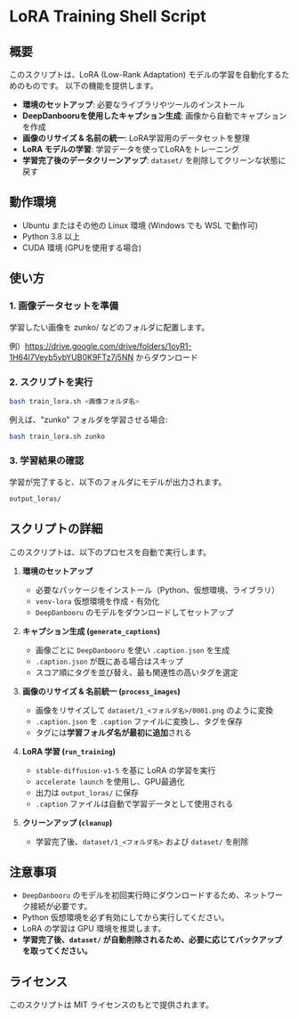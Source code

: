 # LoRA Training Shell Script

## 概要

このスクリプトは、LoRA (Low-Rank Adaptation) モデルの学習を自動化するためのものです。
以下の機能を提供します。

- **環境のセットアップ**: 必要なライブラリやツールのインストール
- **DeepDanbooruを使用したキャプション生成**: 画像から自動でキャプションを作成
- **画像のリサイズ & 名前の統一**: LoRA学習用のデータセットを整理
- **LoRA モデルの学習**: 学習データを使ってLoRAをトレーニング
- **学習完了後のデータクリーンアップ**: `dataset/` を削除してクリーンな状態に戻す

## 動作環境

- Ubuntu またはその他の Linux 環境 (Windows でも WSL で動作可)
- Python 3.8 以上
- CUDA 環境 (GPUを使用する場合)

## 使い方

### 1. 画像データセットを準備

学習したい画像を zunko/ などのフォルダに配置します。

例）https://drive.google.com/drive/folders/1oyR1-1H64l7Veyb5ybYUB0K9FTz7j5NN からダウンロード

### 2. スクリプトを実行

```bash
bash train_lora.sh <画像フォルダ名>
```

例えば、"zunko" フォルダを学習させる場合:

```bash
bash train_lora.sh zunko
```

### 3. 学習結果の確認

学習が完了すると、以下のフォルダにモデルが出力されます。

```bash
output_loras/
```

## スクリプトの詳細

このスクリプトは、以下のプロセスを自動で実行します。

1. **環境のセットアップ**

   - 必要なパッケージをインストール（Python、仮想環境、ライブラリ）
   - `venv-lora` 仮想環境を作成・有効化
   - `DeepDanbooru` のモデルをダウンロードしてセットアップ

2. **キャプション生成 (****`generate_captions`****)**

   - 画像ごとに `DeepDanbooru` を使い `.caption.json` を生成
   - `.caption.json` が既にある場合はスキップ
   - スコア順にタグを並び替え、最も関連性の高いタグを選定

3. **画像のリサイズ & 名前統一 (****`process_images`****)**

   - 画像をリサイズして `dataset/1_<フォルダ名>/0001.png` のように変換
   - `.caption.json` を `.caption` ファイルに変換し、タグを保存
   - タグには**学習フォルダ名が最初に追加**される

4. **LoRA 学習 (****`run_training`****)**

   - `stable-diffusion-v1-5` を基に LoRA の学習を実行
   - `accelerate launch` を使用し、GPU最適化
   - 出力は `output_loras/` に保存
   - `.caption` ファイルは自動で学習データとして使用される

5. **クリーンアップ (****`cleanup`****)**

   - 学習完了後、`dataset/1_<フォルダ名>` および `dataset/` を削除

## 注意事項

- `DeepDanbooru` のモデルを初回実行時にダウンロードするため、ネットワーク接続が必要です。
- Python 仮想環境を必ず有効にしてから実行してください。
- LoRA の学習は GPU 環境を推奨します。
- **学習完了後、****`dataset/`**** が自動削除されるため、必要に応じてバックアップを取ってください。**

## ライセンス

このスクリプトは MIT ライセンスのもとで提供されます。


